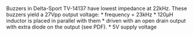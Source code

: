Buzzers in Delta-Sport TV-14137 have lowest impedance at 22kHz.
These buzzers yield a 27Vpp output voltage:
    * frequency = 23kHz
    * 120µH inductor is placed in parallel with them 
    * driven with an open drain output with extra diode on the output (see PDF).
    * 5V supply voltage